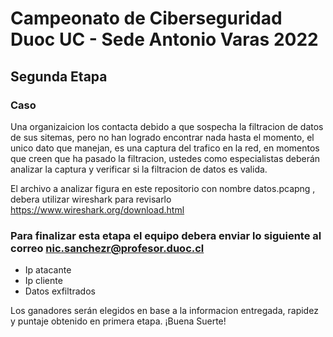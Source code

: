 # Campeonato de Ciberseguridad Duoc UC - Sede Antonio Varas 2022

## Segunda Etapa

### Caso

Una organizaicion los contacta debido a que sospecha la filtracion de datos de sus sitemas, pero no han logrado encontrar nada hasta el momento, el unico dato que manejan, es una captura del trafico en la red, en momentos que creen que ha pasado la filtracion, ustedes como especialistas deberán analizar la captura y verificar si la filtracion de datos es valida.

El archivo a analizar figura en este repositorio con nombre datos.pcapng , debera utilizar wireshark para revisarlo https://www.wireshark.org/download.html

### Para finalizar esta etapa el equipo debera enviar lo siguiente al correo nic.sanchezr@profesor.duoc.cl

- Ip atacante
- Ip cliente
- Datos exfiltrados

Los ganadores serán elegidos en base a la informacion entregada, rapidez y puntaje obtenido en primera etapa.
¡Buena Suerte!
